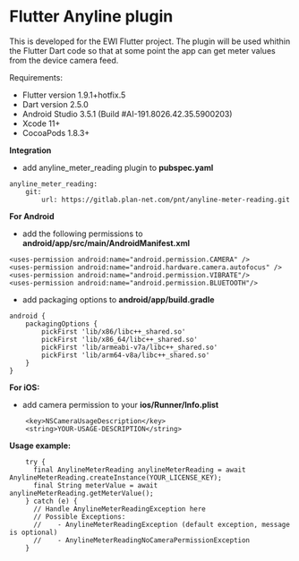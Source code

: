 # Flutter Anyline plugin
This is developed for the EWI Flutter project.
The plugin will be used whithin the Flutter Dart code so that at some point the app 
can get meter values from the device camera feed.

Requirements:
* Flutter version 1.9.1+hotfix.5
* Dart version 2.5.0
* Android Studio 3.5.1 (Build #AI-191.8026.42.35.5900203)
* Xcode 11+
* CocoaPods 1.8.3+


**Integration**

- add anyline_meter_reading plugin to **pubspec.yaml**

```
anyline_meter_reading:
    git: 
        url: https://gitlab.plan-net.com/pnt/anyline-meter-reading.git
```

**For Android**

- add the following permissions to **android/app/src/main/AndroidManifest.xml**

```
<uses-permission android:name="android.permission.CAMERA" />
<uses-permission android:name="android.hardware.camera.autofocus" />
<uses-permission android:name="android.permission.VIBRATE"/>
<uses-permission android:name="android.permission.BLUETOOTH"/>
```
- add packaging options to **android/app/build.gradle**

```
android {
    packagingOptions {
        pickFirst 'lib/x86/libc++_shared.so'
        pickFirst 'lib/x86_64/libc++_shared.so'
        pickFirst 'lib/armeabi-v7a/libc++_shared.so'
        pickFirst 'lib/arm64-v8a/libc++_shared.so'
    }
}
```
            
**For iOS:**
    
- add camera permission to your **ios/Runner/Info.plist**

```
    <key>NSCameraUsageDescription</key>
    <string>YOUR-USAGE-DESCRIPTION</string>
```
    
**Usage example:**
```
    try {
      final AnylineMeterReading anylineMeterReading = await AnylineMeterReading.createInstance(YOUR_LICENSE_KEY);
      final String meterValue = await anylineMeterReading.getMeterValue();
    } catch (e) {
      // Handle AnylineMeterReadingException here
      // Possible Exceptions: 
      //    - AnylineMeterReadingException (default exception, message is optional)
      //    - AnylineMeterReadingNoCameraPermissionException
    }
```
